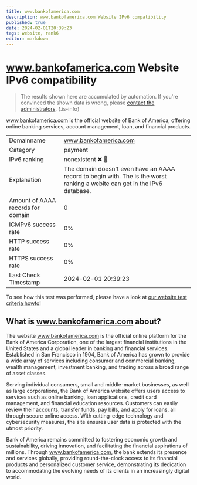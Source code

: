 ```yaml
---
title: www.bankofamerica.com
description: www.bankofamerica.com Website IPv6 compatibility
published: true
date: 2024-02-01T20:39:23
tags: website, rank6
editor: markdown
---
```


# www.bankofamerica.com Website IPv6 compatibility

> The results shown here are accumulated by automation. If you're convinced the shown data is wrong, please [contact the administrators](/howto/chat). 
{.is-info}

www.bankofamerica.com is the official website of Bank of America, offering online banking services, account management, loan, and financial products.


|   |   |
| - | - |
| Domainname | www.bankofamerica.com
| Category | payment |
| IPv6 ranking | nonexistent :x: [🔗](/howto/ranking) |
| Explanation | The domain doesn't even have an AAAA record to begin with. The is the worst ranking a webite can get in the IPv6 database. |
| Amount of AAAA records for domain | 0 |
| ICMPv6 success rate | 0%|
| HTTP success rate | 0% |
| HTTPS success rate | 0% |
| Last Check Timestamp | 2024-02-01 20:39:23 |

To see how this test was performed, please have a look at [our website test criteria howto](/howto/testcriteria/website)!


## What is www.bankofamerica.com about?
The website www.bankofamerica.com is the official online platform for the Bank of America Corporation, one of the largest financial institutions in the United States and a global leader in banking and financial services. Established in San Francisco in 1904, Bank of America has grown to provide a wide array of services including consumer and commercial banking, wealth management, investment banking, and trading across a broad range of asset classes.

Serving individual consumers, small and middle-market businesses, as well as large corporations, the Bank of America website offers users access to services such as online banking, loan applications, credit card management, and financial education resources. Customers can easily review their accounts, transfer funds, pay bills, and apply for loans, all through secure online access. With cutting-edge technology and cybersecurity measures, the site ensures user data is protected with the utmost priority.

Bank of America remains committed to fostering economic growth and sustainability, driving innovation, and facilitating the financial aspirations of millions. Through www.bankofamerica.com, the bank extends its presence and services globally, providing round-the-clock access to its financial products and personalized customer service, demonstrating its dedication to accommodating the evolving needs of its clients in an increasingly digital world.


